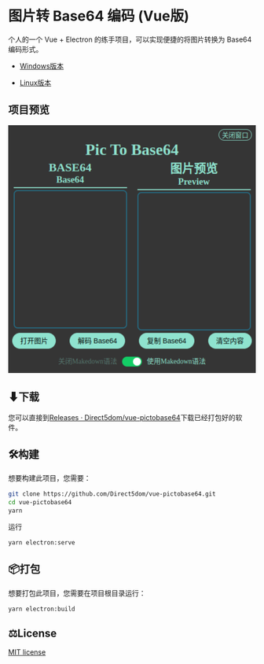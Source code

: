 # 图片转 Base64 编码 (Vue版)

个人的一个 Vue + Electron 的练手项目，可以实现便捷的将图片转换为 Base64 编码形式。

- [Windows版本](https://github.com/Direct5dom/vue-pictobase64) 

- [Linux版本](https://github.com/Direct5dom/vue-pictobase64-linux)

## 项目预览

![img](./README/2022-10-08-15-53-19.png)

## ⬇下载

您可以直接到[Releases · Direct5dom/vue-pictobase64](https://github.com/Direct5dom/vue-PicToBase64/releases)下载已经打包好的软件。

## 🛠️构建

想要构建此项目，您需要：

```sh
git clone https://github.com/Direct5dom/vue-pictobase64.git
cd vue-pictobase64
yarn
```

运行

```sh
yarn electron:serve
```

## 📦︎打包

想要打包此项目，您需要在项目根目录运行：

```sh
yarn electron:build
```

## ⚖️License

[MIT license](https://github.com/Direct5dom/vue-PicToBase64/blob/main/LICENSE)